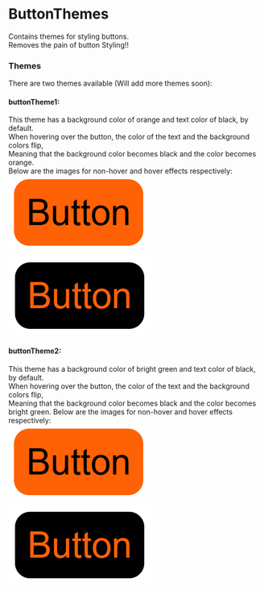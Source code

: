 # ButtonThemes
Contains themes for styling buttons.    
Removes the pain of button Styling!!


### Themes     
There are two themes available (Will add more themes soon):

#### buttonTheme1:
This theme has a background color of orange and text color of black, by default.    
When hovering over the button, the color of the text and the background colors flip,                                        
Meaning that the background color becomes black and the color becomes orange.                                 
Below are the images for non-hover and hover effects respectively:    
![Image cannot be displayed](demopic1.png)     
![Image cannot be displayed](demopic2.png)                                                                         
                                          
#### buttonTheme2:                                                                                 
This theme has a background color of bright green and text color of black, by default.                
When hovering over the button, the color of the text and the background colors flip,                                                
Meaning that the background color becomes black and the color becomes bright green.
Below are the images for non-hover and hover effects respectively:   
![Image cannot be displayed](demopic1.png)     
![Image cannot be displayed](demopic2.png)                                                                         
